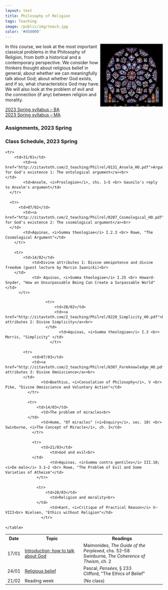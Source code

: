 ```yaml
---
layout: text
title: Philosophy of Religion
tags: Teaching
image: /public/img/teach.jpg
color: '#d58000'
---
```


<img class="img-single" align="right" src="/public/img/philrel.jpg" width="200">

In this course, we look at the most important classical problems in the Philosophy of Religion, from both a historical and a contemporary perspective. We consider how thinkers thought about religious belief in general; about whether we can meaningfully talk about God; about whether God exists, and if so, what characteristics God may have. We will also look at the problem of evil and the connection (if any) between religion and morality.


<a href="http://zitavtoth.com/2_teaching/Philrel/PhilRel2023S_BA.pdf">2023 Spring syllabus – BA </a><br>
<a href="http://zitavtoth.com/2_teaching/Philrel/PhilRel2023S_MA.pdf">2023 Spring syllabus – MA </a><br>


### Assignments, 2023 Spring


### Class Schedule, 2023 Spring


<table>
  <tr>
    <th>Date</th>
    <th>Topic</th>
		<th> Readings</th>
  </tr>
  
<tr>
    <td>17/01</td>
		<td><a href="http://zitavtoth.com/2_teaching/Philrel/0117_Intro_HO.pdf">Introduction; how to talk about God</a><br>
</td>
		<td>Maimonides, <i>The Guide of the Perplexed</i>, chs. 52–58<br> Swinburne, <i>The Coherence of Theism</i>, ch. 2</td>
  </tr>

<tr>
      <td>24/01</td>
  		<td><a href="http://zitavtoth.com/2_teaching/Philrel/0124_Epistemology_HO.pdf">Religious belief</a><br>
  </td>
  		<td>Pascal, <i>Pensées</i>, § 233 <br> Clifford, "The Ethics of Belief"</td>
    </tr>

    <tr>
        <td>31/01</td>
    		<td><a href="http://zitavtoth.com/2_teaching/Philrel/0131_Anselm_HO.pdf">Arguments for God's existence 1: The ontological argument</a><br>
    </td>
    		<td>Anselm, <i>Proslogion</i>, chs. 1–5 <br> Gaunilo's reply to Anselm's argument</td>
      </tr>

      <tr>
          <td>07/02</td>
      		<td><a href="http://zitavtoth.com/2_teaching/Philrel/0207_Cosmological_HO.pdf">Arguments for God's existence 2: The cosmological argument</a><br>
      </td>
      		<td>Aquinas, <i>Summa theologiae</i> I.2.3 <br> Rowe, "The Cosmological Argument"</td>
        </tr>

        <tr>
            <td>14/02</td>
        		<td>Divine attributes 1: Divine omnipotence and divine freedom (guest lecture by Marcin Iwanicki)<br>
        </td>
        		<td> Aquinas, <i>Summa theologiae</i> I.25 <br> Howard-Snyder, "How an Unsurpassable Being Can Create a Surpassable World" </td>
          </tr>
<tr>
<td> 21/02</td>
<td> Reading week </td>
<td> (No class) </td>
</tr>

            
                      <tr>
                          <td>28/02</td>
                          <td><a href="http://zitavtoth.com/2_teaching/Philrel/0228_Simplicity_HO.pdf">Divine attributes 2: Divine Simplicity</a><br>
                      </td>
                      		<td>Aquinas, <i>Summa theologiae</i> I.3 <br> Morris, "Simplicity" </td>
                        </tr>
                      
            <tr>
                <td>07/03</td>
                <td><a href="http://zitavtoth.com/2_teaching/Philrel/0307_Foreknowledge_HO.pdf">Divine attributes 3: Divine Omniscience</a><br>
            </td>
            		<td>Boethius, <i>Consolation of Philosophy</i>, V <br> Pike, "Divine Omniscience and Voluntary Action"</td>
              </tr>

              <tr>
                  <td>14/03</td>
              		<td>The problem of miracles<br>
              </td>
              		<td>Hume, "Of miracles" (<i>Enquiry</i>, sec. 10) <br> Swinburne, <i>The Concept of Miracle</i>, ch. 3</td>
                </tr>

                <tr>
                    <td>21/03</td>
                		<td>God and evil<br>
                </td>
                		<td>Aquinas, <i>Summa contra gentiles</i> III.10; <i>De malo</i> 3.1–2 <br> Rowe, "The Problem of Evil and Some Varieties of Atheism"</td>
                  </tr>

                  <tr>
                      <td>28/03</td>
                  		<td>Religion and morality<br>
                  </td>
                  		<td>Kant, <i>Critique of Practical Reason</i> V–VIII<br> Nielsen, "Ethics without Religion"</td>
                    </tr>
	
	</table>
